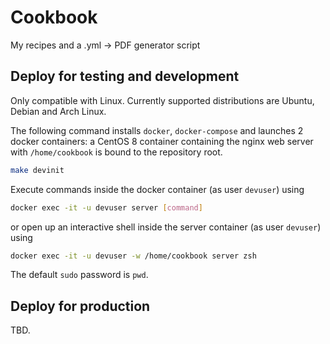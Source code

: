 # Cookbook

My recipes and a .yml -> PDF generator script

## Deploy for testing and development

Only compatible with Linux. Currently supported distributions are Ubuntu, Debian and Arch Linux.

The following command installs `docker`, `docker-compose` and launches 2 docker containers: a CentOS 8 container containing the nginx web server with `/home/cookbook` is bound to the repository root.

```bash
make devinit
```

Execute commands inside the docker container (as user `devuser`) using

```bash
docker exec -it -u devuser server [command]
```

or open up an interactive shell inside the server container (as user `devuser`) using

```bash
docker exec -it -u devuser -w /home/cookbook server zsh
```

The default `sudo` password is `pwd`.

## Deploy for production

TBD.
